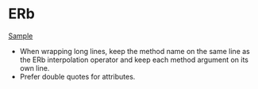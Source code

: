 ERb
===

[Sample](sample.html.erb)

* When wrapping long lines, keep the method name on the same line as the ERb
  interpolation operator and keep each method argument on its own line.
* Prefer double quotes for attributes.
